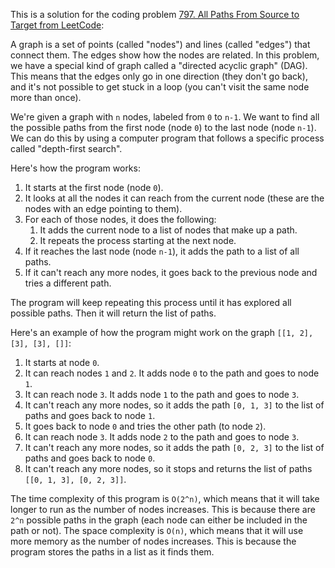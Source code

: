 This is a solution for the coding problem [797. All Paths From Source to Target from LeetCode](https://leetcode.com/problems/all-paths-from-source-to-target/description):

A graph is a set of points (called "nodes") and lines (called "edges") that connect them. The edges show how the nodes are related. In this problem, we have a special kind of graph called a "directed acyclic graph" (DAG). This means that the edges only go in one direction (they don't go back), and it's not possible to get stuck in a loop (you can't visit the same node more than once).

We're given a graph with `n` nodes, labeled from `0` to `n-1`. We want to find all the possible paths from the first node (node `0`) to the last node (node `n-1`). We can do this by using a computer program that follows a specific process called "depth-first search".

Here's how the program works:

1.  It starts at the first node (node `0`).
2.  It looks at all the nodes it can reach from the current node (these are the nodes with an edge pointing to them).
3.  For each of those nodes, it does the following:
    1.  It adds the current node to a list of nodes that make up a path.
    2.  It repeats the process starting at the next node.
4.  If it reaches the last node (node `n-1`), it adds the path to a list of all paths.
5.  If it can't reach any more nodes, it goes back to the previous node and tries a different path.

The program will keep repeating this process until it has explored all possible paths. Then it will return the list of paths.

Here's an example of how the program might work on the graph `[[1, 2], [3], [3], []]`:

1.  It starts at node `0`.
2.  It can reach nodes `1` and `2`. It adds node `0` to the path and goes to node `1`.
3.  It can reach node `3`. It adds node `1` to the path and goes to node `3`.
4.  It can't reach any more nodes, so it adds the path `[0, 1, 3]` to the list of paths and goes back to node `1`.
5.  It goes back to node `0` and tries the other path (to node `2`).
6.  It can reach node `3`. It adds node `2` to the path and goes to node `3`.
7.  It can't reach any more nodes, so it adds the path `[0, 2, 3]` to the list of paths and goes back to node `0`.
8.  It can't reach any more nodes, so it stops and returns the list of paths `[[0, 1, 3], [0, 2, 3]]`.

The time complexity of this program is `O(2^n)`, which means that it will take longer to run as the number of nodes increases. This is because there are `2^n` possible paths in the graph (each node can either be included in the path or not). The space complexity is `O(n)`, which means that it will use more memory as the number of nodes increases. This is because the program stores the paths in a list as it finds them.
